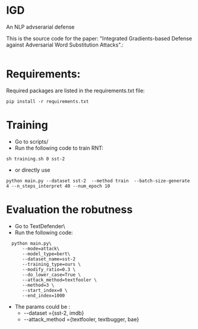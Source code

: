  
 
 # IGD 
 An NLP advserarial defense
 
 This is the source code for the paper: "Integrated Gradients-based Defense against Adversarial Word Substitution Attacks".: 
  ```
  ```
 


# Requirements:
Required packages are listed in the requirements.txt file:

```
pip install -r requirements.txt
```
# Training

*  Go to scripts/         
*  Run the following code to train RNT:
```
sh training.sh 0 sst-2
```
* or directly use 
```
python main.py --dataset sst-2  --method train  --batch-size-generate 4 --n_steps_interpret 40 --num_epoch 10
```


# Evaluation the robutness 

*  Go to TextDefender\         
*  Run the following code:
```
  python main.py\
      --mode=attack\
      --model_type=bert\
      --dataset_name=sst-2 
      --training_type=ours \
      --modify_ratio=0.3 \
      --do_lower_case=True \
      --attack_method=textfooler \
      --method=3 \
      --start_index=0 \
      --end_index=1000
```
- The params could be :
    - --dataset =\{sst-2, imdb\}
    - --attack_method ={textfooler, textbugger, bae}
